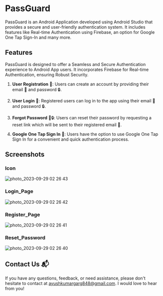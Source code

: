 # PassGuard

PassGuard is an Android Application developed using Android Studio that provides a secure and user-friendly authentication system. It includes features like Real-time Authentication using Firebase, an option for Google One Tap Sign-In and many more.

## Features

PassGuard is designed to offer a Seamless and Secure Authentication experience to Android App users. It incorporates Firebase for Real-time Authentication, ensuring Robust Security.

1) **User Registration** 📝: 
Users can create an account by providing their email 📧 and password 🔒.

2) **User Login** 🔐: 
Registered users can log in to the app using their email 📧 and password 🔒.

3) **Forgot Password** 🚫🔒: 
Users can reset their password by requesting a reset link which will be sent to their registered email 📧.

4) **Google One Tap Sign In** 🌟: 
Users have the option to use Google One Tap Sign In for a convenient and quick authentication process.

## Screenshots

### Icon
![photo_2023-09-29 02 26 43](https://github.com/AyushGarg848/PassGuard/assets/135207129/cea6d00c-e9a6-48c4-aae3-7f5944e1ee8a)

### Login_Page
![photo_2023-09-29 02 26 42](https://github.com/AyushGarg848/PassGuard/assets/135207129/7c4d9be2-5665-4515-8929-0087dd44282d)

### Register_Page
![photo_2023-09-29 02 26 41](https://github.com/AyushGarg848/PassGuard/assets/135207129/7bf983da-7d01-4fd9-9bc7-10450a004d9a)

### Reset_Password
![photo_2023-09-29 02 26 40](https://github.com/AyushGarg848/PassGuard/assets/135207129/bbd68aa0-4653-4442-b5b4-4dd0a4689823)

## Contact Us 📬

If you have any questions, feedback, or need assistance, please don't hesitate to contact at ayushkumargarg848@gmail.com. I would love to hear from you!
